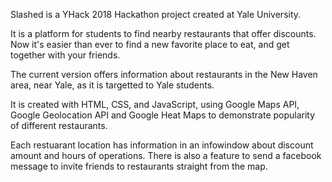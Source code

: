 Slashed is a YHack 2018 Hackathon project created at Yale University.

It is a platform for students to find nearby restaurants that offer discounts. Now it's easier than ever to find a new favorite place to eat, and get together with your friends.

The current version offers information about restaurants in the New Haven area, near Yale, as it is targetted to Yale students.

It is created with HTML, CSS, and JavaScript, using Google Maps API, Google Geolocation API and Google Heat Maps to demonstrate popularity of different restaurants.

Each restuarant location has information in an infowindow about discount amount and hours of operations. There is also a feature to send a facebook message to invite friends to restaurants straight from the map. 
